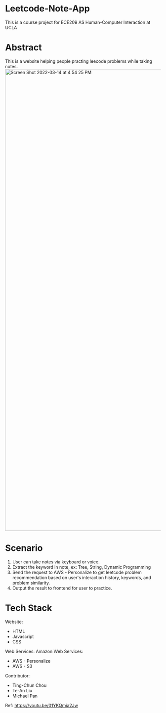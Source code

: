 # Leetcode-Note-App

This is a course project for ECE209 AS Human-Computer Interaction at UCLA

# Abstract
This is a website helping people practing leecode problems while taking notes.
<img width="1495" alt="Screen Shot 2022-03-14 at 4 54 25 PM" src="https://user-images.githubusercontent.com/54812971/158279757-b4674d3c-7345-478e-a1f2-fed6d15eefee.png">

# Scenario
1. User can take notes via keyboard or voice.
2. Extract the keyword in note, ex: Tree, String, Dynamic Programming
3. Send the request to AWS - Personalize to get leetcode problem recommendation based on user's interaction history, keywords, and problem similarity.
4. Output the result to frontend for user to practice.

# Tech Stack
Website: 
* HTML
* Javascript
* CSS

Web Services: 
  Amazon Web Services:
* AWS - Personalize
* AWS - S3

Contributor:
* Ting-Chun Chou
* Te-An Liu 
* Michael Pan

Ref:
https://youtu.be/01YKQmia2Jw
